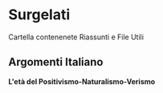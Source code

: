 # Surgelati

Cartella contenenete Riassunti e File Utili

## Argomenti Italiano

**L'età del Positivismo-Naturalismo-Verismo**
<!--stackedit_data:
eyJoaXN0b3J5IjpbLTEwNTQyMjI0NTEsMjEzMDE5NTc4NF19
-->